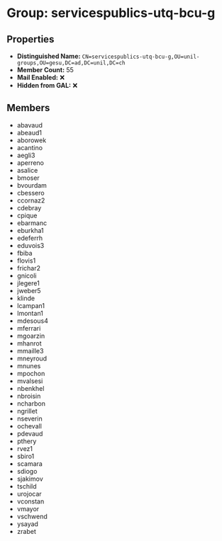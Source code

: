 # Group: servicespublics-utq-bcu-g

## Properties

- **Distinguished Name:** `CN=servicespublics-utq-bcu-g,OU=unil-groups,OU=gesu,DC=ad,DC=unil,DC=ch`
- **Member Count:** 55
- **Mail Enabled:** ❌
- **Hidden from GAL:** ❌

## Members

- abavaud
- abeaud1
- aborowek
- acantino
- aegli3
- aperreno
- asalice
- bmoser
- bvourdam
- cbessero
- ccornaz2
- cdebray
- cpique
- ebarmanc
- eburkha1
- edeferrh
- eduvois3
- fbiba
- flovis1
- frichar2
- gnicoli
- jlegere1
- jweber5
- klinde
- lcampan1
- lmontan1
- mdesous4
- mferrari
- mgoarzin
- mhanrot
- mmaille3
- mneyroud
- mnunes
- mpochon
- mvalsesi
- nbenkhel
- nbroisin
- ncharbon
- ngrillet
- nseverin
- ochevall
- pdevaud
- pthery
- rvez1
- sbiro1
- scamara
- sdiogo
- sjakimov
- tschild
- urojocar
- vconstan
- vmayor
- vschwend
- ysayad
- zrabet
